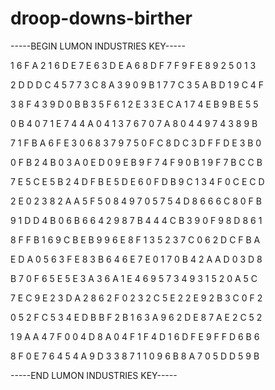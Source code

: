 # droop-downs-birther

-----BEGIN LUMON INDUSTRIES KEY-----

1 6 F A 2 1 6 D E 7 E 6 3 D E A 6 8 D F 7 F 9 F E 8 9 2 5 0 1 3

2 D D D C 4 5 7 7 3 C 8 A 3 9 0 9 B 1 7 7 C 3 5 A B D 1 9 C 4 F

3 8 F 4 3 9 D 0 B B 3 5 F 6 1 2 E 3 3 E C A 1 7 4 E B 9 B E 5 5

0 B 4 0 7 1 E 7 4 4 A 0 4 1 3 7 6 7 0 7 A 8 0 4 4 9 7 4 3 8 9 B

7 1 F B A 6 F E 3 0 6 8 3 7 9 7 5 0 F C 8 D C 3 D F F D E 3 B 0

0 F B 2 4 B 0 3 A 0 E D 0 9 E B 9 F 7 4 F 9 0 B 1 9 F 7 B C C B

7 E 5 C E 5 B 2 4 D F B E 5 D E 6 0 F D B 9 C 1 3 4 F 0 C E C D

2 E 0 2 3 8 2 A A 5 F 5 0 8 4 9 7 0 5 7 5 4 D 8 6 6 6 C 8 0 F B

9 1 D D 4 B 0 6 B 6 6 4 2 9 8 7 B 4 4 4 C B 3 9 0 F 9 8 D 8 6 1

8 F F B 1 6 9 C B E B 9 9 6 E 8 F 1 3 5 2 3 7 C 0 6 2 D C F B A

E D A 0 5 6 3 F E 8 3 B 6 4 6 E 7 E 0 1 7 0 B 4 2 A A D 0 3 D 8

B 7 0 F 6 5 E 5 E 3 A 3 6 A 1 E 4 6 9 5 7 3 4 9 3 1 5 2 0 A 5 C

7 E C 9 E 2 3 D A 2 8 6 2 F 0 2 3 2 C 5 E 2 2 E 9 2 B 3 C 0 F 2

0 5 2 F C 5 3 4 E D B B F 2 B 1 6 3 A 9 6 2 D E 8 7 A E 2 C 5 2

1 9 A A 4 7 F 0 0 4 D 8 A 0 4 F 1 F 4 D 1 6 D F E 9 F F D 6 B 6

8 F 0 E 7 6 4 5 4 A 9 D 3 3 8 7 1 1 0 9 6 B 8 A 7 0 5 D D 5 9 B

-----END LUMON INDUSTRIES KEY-----
